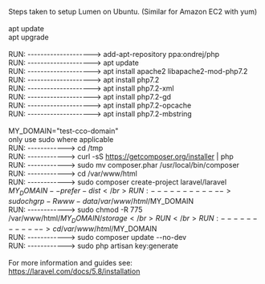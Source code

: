 Steps taken to setup Lumen on Ubuntu. (Similar for Amazon EC2 with yum)</br>
</br>
apt update</br>
apt upgrade</br>
</br>
RUN: --------------------> add-apt-repository ppa:ondrej/php</br>
RUN: --------------------> apt update</br>
RUN: --------------------> apt install apache2 libapache2-mod-php7.2</br>
RUN: --------------------> apt install php7.2</br>
RUN: --------------------> apt install php7.2-xml</br>
RUN: --------------------> apt install php7.2-gd</br>
RUN: --------------------> apt install php7.2-opcache</br>
RUN: --------------------> apt install php7.2-mbstring</br>
</br>
MY_DOMAIN="test-cco-domain"</br>
only use sudo where applicable</br>
RUN: ------------> cd /tmp</br>
RUN: ------------> curl -sS https://getcomposer.org/installer | php</br>
RUN: ------------> sudo mv composer.phar /usr/local/bin/composer</br>
RUN: ------------> cd /var/www/html</br>
RUN: ------------> sudo composer create-project laravel/laravel $MY_DOMAIN --prefer-dist</br>
RUN: ------------> sudo chgrp -R www-data /var/www/html/$MY_DOMAIN</br>
RUN: ------------> sudo chmod -R 775 /var/www/html/$MY_DOMAIN/storage</br>
RUN</br>
RUN: ------------> cd /var/www/html/$MY_DOMAIN</br>
RUN: ------------> sudo composer update --no-dev</br>
RUN: ------------> sudo php artisan key:generate</br>
</br>
For more information and guides see: https://laravel.com/docs/5.8/installation</br>
</br>
